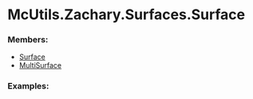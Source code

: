 # <a id="McUtils.Zachary.Surfaces.Surface">McUtils.Zachary.Surfaces.Surface</a>
    


### Members:

  - [Surface](Surface/Surface.md)
  - [MultiSurface](Surface/MultiSurface.md)

### Examples:

